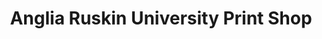 ---
title: "Anglia Ruskin University Print Shop"
url: /chelmsford/anglia-ruskin-university-print-shop/
shop: Kopieren
---
